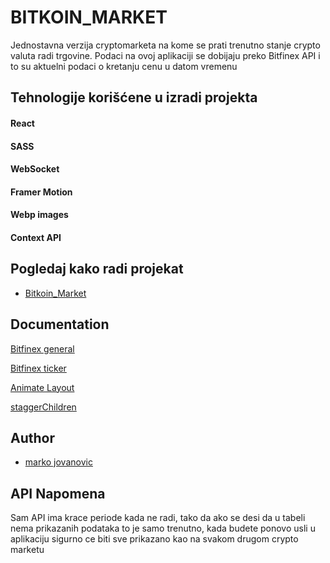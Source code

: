 
# BITKOIN_MARKET

Jednostavna verzija cryptomarketa na kome se prati trenutno stanje crypto valuta radi trgovine.
Podaci na ovoj aplikaciji se dobijaju preko Bitfinex API i to su aktuelni podaci o kretanju cenu u datom vremenu


## Tehnologije korišćene u izradi projekta

 #### React
 #### SASS
 #### WebSocket
 #### Framer Motion
 #### Webp images
 #### Context API



## Pogledaj kako radi projekat

 - [Bitkoin_Market](https://bitkoin-market-829a81.netlify.app/)
 
## Documentation

[Bitfinex general](https://docs.bitfinex.com/docs/ws-general)

[Bitfinex ticker](https://docs.bitfinex.com/reference#ws-public-ticker)

[Animate Layout](https://www.framer.com/api/motion/animate-shared-layout/)

[staggerChildren](https://www.framer.com/api/motion/types/)

  
## Author

- [marko jovanovic](https://github.com/marcojovanovic)

  
## API Napomena 

Sam API ima krace periode kada ne radi, tako da ako se desi da u tabeli nema prikazanih podataka
to je samo trenutno, kada budete ponovo usli u aplikaciju sigurno ce biti sve prikazano kao na svakom drugom crypto marketu


  